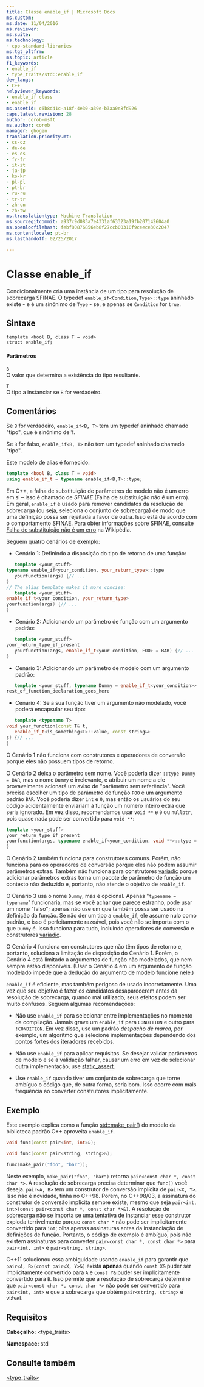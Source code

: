 ```yaml
---
title: Classe enable_if | Microsoft Docs
ms.custom: 
ms.date: 11/04/2016
ms.reviewer: 
ms.suite: 
ms.technology:
- cpp-standard-libraries
ms.tgt_pltfrm: 
ms.topic: article
f1_keywords:
- enable_if
- type_traits/std::enable_if
dev_langs:
- C++
helpviewer_keywords:
- enable_if class
- enable_if
ms.assetid: c6b8d41c-a18f-4e30-a39e-b3aa0e8fd926
caps.latest.revision: 28
author: corob-msft
ms.author: corob
manager: ghogen
translation.priority.mt:
- cs-cz
- de-de
- es-es
- fr-fr
- it-it
- ja-jp
- ko-kr
- pl-pl
- pt-br
- ru-ru
- tr-tr
- zh-cn
- zh-tw
ms.translationtype: Machine Translation
ms.sourcegitcommit: a937c9d083a7e4331af63323a19fb207142604a0
ms.openlocfilehash: febf80876856eb8f27ccb00310f9ceece30c2047
ms.contentlocale: pt-br
ms.lasthandoff: 02/25/2017

---
```

# <a name="enableif-class"></a>Classe enable_if
Condicionalmente cria uma instância de um tipo para resolução de sobrecarga SFINAE. O typedef `enable_if<Condition,Type>::type` aninhado existe - e é um sinônimo de `Type` - se, e apenas se `Condition` for `true`.  
  
## <a name="syntax"></a>Sintaxe  
  
```
template <bool B, class T = void>
struct enable_if;
```  
  
#### <a name="parameters"></a>Parâmetros  
 `B`  
 O valor que determina a existência do tipo resultante.  
  
 `T`  
 O tipo a instanciar se `B` for verdadeiro.  
  
## <a name="remarks"></a>Comentários  
 Se `B` for verdadeiro, `enable_if<B, T>` tem um typedef aninhado chamado "tipo", que é sinônimo de `T`.  
  
 Se `B` for falso, `enable_if<B, T>` não tem um typedef aninhado chamado "tipo".  
  
 Este modelo de alias é fornecido:  
  
```cpp  
template <bool B, class T = void>
using enable_if_t = typename enable_if<B,T>::type;
```  
  
 Em C++, a falha de substituição de parâmetros de modelo não é um erro em si – isso é chamado de *SFINAE* (Falha de substituição não é um erro). Em geral, `enable_if` é usado para remover candidatos da resolução de sobrecarga (ou seja, seleciona o conjunto de sobrecarga) de modo que uma definição possa ser rejeitada a favor de outra. Isso está de acordo com o comportamento SFINAE. Para obter informações sobre SFINAE, consulte [Falha de substituição não é um erro](http://go.microsoft.com/fwlink/LinkId=394798) na Wikipédia.  
  
 Seguem quatro cenários de exemplo:  
  
-   Cenário 1: Definindo a disposição do tipo de retorno de uma função:  
  
 ```cpp  
    template <your_stuff>  
typename enable_if<your_condition, your_return_type>::type
    yourfunction(args) {// ...
 }
// The alias template makes it more concise:
    template <your_stuff>  
enable_if_t<your_condition, your_return_type>  
yourfunction(args) {// ...
 }
```  
  
-   Cenário 2: Adicionando um parâmetro de função com um argumento padrão:  
  
 ```cpp  
    template <your_stuff>  
your_return_type_if_present
    yourfunction(args, enable_if_t<your condition, FOO> = BAR) {// ...
 }
```  
  
-   Cenário 3: Adicionando um parâmetro de modelo com um argumento padrão:  
  
 ```cpp  
    template <your_stuff, typename Dummy = enable_if_t<your_condition>>  
rest_of_function_declaration_goes_here
```  
  
-   Cenário 4: Se a sua função tiver um argumento não modelado, você poderá encapsular seu tipo:  
  
 ```cpp  
    template <typename T>  
void your_function(const T& t,
    enable_if_t<is_something<T>::value, const string&>  
s) {// ...
 }
```  
  
 O Cenário 1 não funciona com construtores e operadores de conversão porque eles não possuem tipos de retorno.  
  
 O Cenário 2 deixa o parâmetro sem nome. Você poderia dizer `::type Dummy = BAR`, mas o nome `Dummy` é irrelevante, e atribuir um nome a ele provavelmente acionará um aviso de "parâmetro sem referência". Você precisa escolher um tipo de parâmetro de função `FOO` e um argumento padrão `BAR`.  Você poderia dizer `int` e `0`, mas então os usuários do seu código acidentalmente enviariam à função um número inteiro extra que seria ignorado. Em vez disso, recomendamos usar `void **` e `0` ou `nullptr`, pois quase nada pode ser convertido para `void **`:  
  
```cpp  
template <your_stuff>  
your_return_type_if_present
yourfunction(args, typename enable_if<your_condition, void **>::type = nullptr) {// ...
}
```  
  
 O Cenário 2 também funciona para construtores comuns.  Porém, não funciona para os operadores de conversão porque eles não podem assumir parâmetros extras.  Também não funciona para construtores [variadic](../cpp/ellipses-and-variadic-templates.md) porque adicionar parâmetros extras torna um pacote de parâmetro de função um contexto não deduzido e, portanto, não atende o objetivo de `enable_if`.  
  
 O Cenário 3 usa o nome `Dummy`, mas é opcional. Apenas "`typename = typename`" funcionaria, mas se você achar que parece estranho, pode usar um nome "falso"; apenas não use um que também possa ser usado na definição da função. Se não der um tipo a `enable_if`, ele assume nulo como padrão, e isso é perfeitamente razoável, pois você não se importa com o que `Dummy` é. Isso funciona para tudo, incluindo operadores de conversão e construtores [variadic](../cpp/ellipses-and-variadic-templates.md).  
  
 O Cenário 4 funciona em construtores que não têm tipos de retorno e, portanto, soluciona a limitação de disposição do Cenário 1.  Porém, o Cenário 4 está limitado a argumentos de função não modelados, que nem sempre estão disponíveis.  (Usar o Cenário 4 em um argumento de função modelado impede que a dedução do argumento de modelo funcione nele.)  
  
 `enable_if` é eficiente, mas também perigoso de usado incorretamente.  Uma vez que seu objetivo é fazer os candidatos desaparecerem antes da resolução de sobrecarga, quando mal utilizado, seus efeitos podem ser muito confusos.  Seguem algumas recomendações:  
  
-   Não use `enable_if` para selecionar entre implementações no momento da compilação. Jamais grave um `enable_if` para `CONDITION` e outro para `!CONDITION`.  Em vez disso, use um padrão *despacho de marca*, por exemplo, um algoritmo que selecione implementações dependendo dos pontos fortes dos iteradores recebidos.  
  
-   Não use `enable_if` para aplicar requisitos.  Se desejar validar parâmetros de modelo e se a validação falhar, causar um erro em vez de selecionar outra implementação, use [static_assert](../cpp/static-assert.md).  
  
-   Use `enable_if` quando tiver um conjunto de sobrecarga que torne ambíguo o código que, de outra forma, seria bom.  Isso ocorre com mais frequência ao converter construtores implicitamente.  
  
## <a name="example"></a>Exemplo  
 Este exemplo explica como a função [std::make_pair()](../standard-library/utility-functions.md#make_pair) do modelo da biblioteca padrão C++ aproveita `enable_if`.  
  
```cpp  
void func(const pair<int, int>&);

void func(const pair<string, string>&);

func(make_pair("foo", "bar"));
```  
  
  Neste exemplo, `make_pair("foo", "bar")` retorna `pair<const char *, const char *>`. A resolução de sobrecarga precisa determinar que `func()` você deseja. `pair<A, B>` tem um construtor de conversão implícita de `pair<X, Y>`.  Isso não é novidade, tinha no C++98. Porém, no C++98/03, a assinatura do construtor de conversão implícita sempre existe, mesmo que seja `pair<int, int>(const pair<const char *, const char *>&)`.  A resolução de sobrecarga não se importa se uma tentativa de instanciar esse construtor exploda terrivelmente porque `const char *` não pode ser implicitamente convertido para `int`; olha apenas assinaturas antes da instanciação de definições de função.  Portanto, o código de exemplo é ambíguo, pois não existem assinaturas para converter `pair<const char *, const char *>` para `pair<int, int>` e `pair<string, string>`.  
  
 C++11 solucionou essa ambiguidade usando `enable_if` para garantir que `pair<A, B>(const pair<X, Y>&)` exista **apenas** quando `const X&` puder ser implicitamente convertido para `A` e `const Y&` puder ser implicitamente convertido para `B`.  Isso permite que a resolução de sobrecarga determine que `pair<const char *, const char *>` não pode ser convertido para `pair<int, int>` e que a sobrecarga que obtém `pair<string, string>` é viável.  
  
## <a name="requirements"></a>Requisitos  
 **Cabeçalho:** \<type_traits>  
  
 **Namespace:** std  
  
## <a name="see-also"></a>Consulte também  
 [<type_traits>](../standard-library/type-traits.md)





